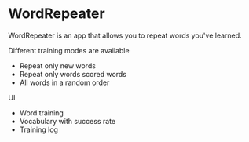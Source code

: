# WordRepeater

WordRepeater is an app that allows you to repeat words you've learned.

Different training modes are available
- Repeat only new words
- Repeat only words scored words
- All words in a random order

UI
- Word training
- Vocabulary with success rate
- Training log
